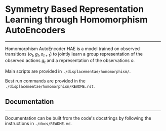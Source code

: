 # Symmetry Based Representation Learning through Homomorphism AutoEncoders
---
Homomorphism AutoEncoder HAE is a model trained on observed transitions $(o_t, g_t, o_{t+1})$ to jointly learn a group representation of the observed actions $g_t$ and a representation of the observations $o$.

Main scripts are provided in `./displacementae/homomorphism/`.

Best run commands are provided in the `./displacementae/homomorphism/README.rst`.



## Documentation
---
Documentation can be built from the code's docstrings by following the 
instructions in `./docs/README.md`.